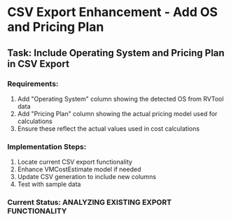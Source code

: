 # CSV Export Enhancement - Add OS and Pricing Plan

## Task: Include Operating System and Pricing Plan in CSV Export

### Requirements:
1. Add "Operating System" column showing the detected OS from RVTool data
2. Add "Pricing Plan" column showing the actual pricing model used for calculations
3. Ensure these reflect the actual values used in cost calculations

### Implementation Steps:
1. Locate current CSV export functionality
2. Enhance VMCostEstimate model if needed
3. Update CSV generation to include new columns
4. Test with sample data

### Current Status: ANALYZING EXISTING EXPORT FUNCTIONALITY
